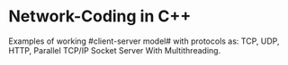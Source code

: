 # Network-Coding in C++
Examples of working #client-server model# with protocols as: TCP, UDP, HTTP, Parallel TCP/IP Socket Server With Multithreading.
